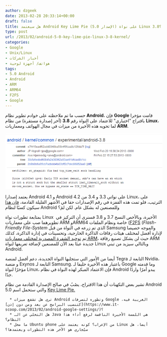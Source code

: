 ```yaml
---
author: dzgeek
date: 2013-02-28 20:33:14+00:00
draft: false
title: هل سيعتمد Android Key Lime Pie (الإصدار 5.0) على نواة Linux 3.8؟
type: post
url: /2013/02/android-5-0-key-lime-pie-linux-3-8-kernel/
categories:
- Google
- Unix/Linux
- أخبار الشركات
- هواتف/ أجهزة لوحية
tags:
- 5.0 Android
- Android
- ARM
- ARM64
- F2FS
- Google
---
```


حسب ما تم ملاحظته على خوادم تطوير نظام **Android**، فإن **Google** قامت مؤخرا باقتراح "اختباري" للاعتماد على النواة رقم **3.8** (آخر إصدارة مستقرة) من نظام **Linux**، لما تحويه هذه الأخيرة من ميزات في مجال الهواتف ومعماريات **ARM**.


[![google-android-linux3-8-kernel](google-android-linux3-8-kernel.png)
](google-android-linux3-8-kernel.png)


يعتمد إصدارا Android 4.1 و Android 4.2 على نواتي 3.3 و 3.4 من Linux، على الترتيب، فلو تمت هذه القفزة في رقم الإصدارات حقا في الأشهر القليلة القادمة، [فإن هذا](https://android.googlesource.com/kernel/common/+/experimental/android-3.8) سيكون كسبًا لنظام Android وللمصنعين له بشكل عام. لكن لمَ؟

بمتابعة تطورات نواة Linux  الأخيرة، وبالأخص النسخ 3.7 و 3.8 فسنرى أن التركيز في تطويرهما صب على معماريات ARM وARM64 خاصة ونظام الملفات ([F2FS](http://en.wikipedia.org/wiki/F2FS) (_Flash-Friendly File-System_ الذي تم زرعه في النواة من قبل Samsung والموجه خصيصا لإدارة أفضل لمختلف هيئات رقاقات الذاكرة الخارجية، وتحسينات في إدارة الذاكرة، كذلك تم [توحيد الشفرة المصدرية لمختلف معماريات ARM](https://www.it-scoop.com/2012/10/linux-kernel-3-7-support-multiple-arm/)، حيث لن يشكل تصنيع رقاقة ARM جديدة عبئا بعد الآن للمصنعين لإضافة تعريفها لنواة Linux وبالتالي سيزيد من تبني Android.

أيضا من الأمور التي ستجلبها النواة الجديدة، دعم أفضل لمنصة Tegra التابعة لـ Nvidia، و منصة Exynos التابعة لـ Samsung. باعتبار هذه الأخيرة حليفا لـ Google وما قدمته مؤخرًا لنواة Linux، فإن الاعتماد المبكر لهذه النواة في نظام Android يبدو أمرًا واردًا جدًا.

تشير بعض التكهنات أن هذا الاقتراح، يصُبُ في صالح الإصدارة القادمة من نظام Android 5.0 والتي ستحمل اسم [Key Lime Pie.](http://en.wikipedia.org/wiki/Key_lime_pie)



	  * ترى هل تشفع ميزات Android وتطوره لتصرفات Google الغريبة فيه، [كتنصيب البرامج عن بعد ومن دون إذن](https://www.it-scoop.com/2013/02/android-google-settings/)؟
	  * هل التخلي عن الـ Java هي اللمسة الأخيرة الناقصة لرفع أداء هذا النظام؟
	  * ما محل Ubuntu phone من الإعراب؟ كونه يعتمد على Linux أيضا، هل سيُجاري هو الآخر هذه التطورات ويعتمدها؟

